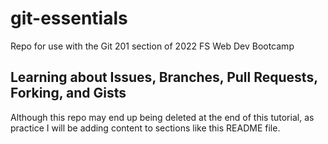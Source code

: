 # git-essentials
Repo for use with the Git 201 section of 2022 FS Web Dev Bootcamp
## Learning about Issues, Branches, Pull Requests, Forking, and Gists
Although this repo may end up being deleted at the end of this tutorial, as practice I will be adding content to sections like this README file.
